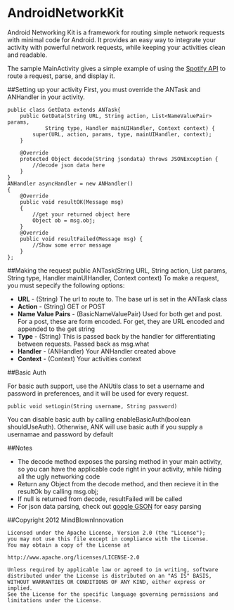 AndroidNetworkKit
=================

Android Networking Kit is a framework for routing simple network requests with minimal code for Android.  It provides an easy way to integrate your activity with powerful network requests, while keeping your activities clean and readable.  

The sample MainActivity gives a simple example of using the [Spotify API](https://developer.spotify.com/technologies/web-api/) to route a request, parse, and display it.

##Setting up your activity
First, you must override the ANTask and ANHandler in your activity.

	public class GetData extends ANTask{
		public GetData(String URL, String action, List<NameValuePair> params,
				String type, Handler mainUIHandler, Context context) {
			super(URL, action, params, type, mainUIHandler, context);
		}

		@Override
		protected Object decode(String jsondata) throws JSONException {
			//decode json data here
		}
	}
	ANHandler asyncHandler = new ANHandler()
	{
		@Override
		public void resultOK(Message msg) 
		{
			//get your returned object here
			Object ob = msg.obj;
		}
		@Override
		public void resultFailed(Message msg) {
			//Show some error message
		}
	};
    
##Making the request
	public ANTask(String URL, String action, List<NameValuePair> params, String type, Handler mainUIHandler, Context context)
To make a request, you must sepecify the following options:
* __URL__ - (String) The url to route to.  The base url is set in the ANTask class
* __Action__ - (String) GET or POST
* __Name Value Pairs__ - (BasicNameValuePair) Used for both get and post.  For a post, these are form encoded.  For get, they are URL encoded and appended to the get string
* __Type__ - (String) This is passed back by the handler for differentiating between requests.  Passed back as msg.what
* __Handler__ - (ANHandler) Your ANHandler created above
* __Context__ - (Context) Your activities context

##Basic Auth

For basic auth support, use the ANUtils class to set a username and password in preferences, and it will be used for every request.

    public void setLogin(String username, String password)
    
You can disable basic auth by calling enableBasicAuth(boolean shouldUseAuth).  Otherwise, ANK will use basic auth if you supply a usernamae and password by default

##Notes
* The decode method exposes the parsing method in your main activity, so you can have the applicable code right in your activity, while hiding all the ugly networking code
* Return any Object from the decode method, and then recieve it in the resultOk by calling msg.obj;
* If null is returned from decode, resultFailed will be called
* For json data parsing, check out [google GSON](https://code.google.com/p/google-gson/) for easy parsing

##Copyright 2012 MindBlownInnovation

    Licensed under the Apache License, Version 2.0 (the "License");
    you may not use this file except in compliance with the License.
    You may obtain a copy of the License at

    http://www.apache.org/licenses/LICENSE-2.0

    Unless required by applicable law or agreed to in writing, software
    distributed under the License is distributed on an "AS IS" BASIS,
    WITHOUT WARRANTIES OR CONDITIONS OF ANY KIND, either express or implied.
    See the License for the specific language governing permissions and
    limitations under the License.
